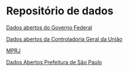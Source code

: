 # Repositório de dados

[Dados abertos do Governo Federal](http://dados.gov.br/)

[Dados abertos da Controladoria Geral da União](http://www.cgu.gov.br/sobre/institucional/eventos/anos-anteriores/2017/dados-abertos)

[MPRJ](http://apps.mprj.mp.br/sistema/mpmapas/home.html)

[Dados Abertos Prefeitura de São Paulo](http://dados.prefeitura.sp.gov.br/pt_PT/)
